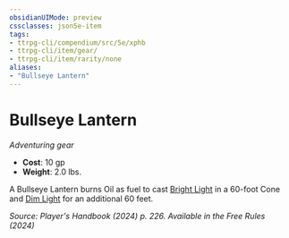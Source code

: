 ```yaml
---
obsidianUIMode: preview
cssclasses: json5e-item
tags:
- ttrpg-cli/compendium/src/5e/xphb
- ttrpg-cli/item/gear/
- ttrpg-cli/item/rarity/none
aliases: 
- "Bullseye Lantern"
---
```

# Bullseye Lantern
*Adventuring gear*  


- **Cost**: 10 gp
- **Weight**: 2.0 lbs.

A Bullseye Lantern burns Oil as fuel to cast [Bright Light](3-Mechanics/CLI/rules/variant-rules/bright-light-xphb.md) in a 60-foot Cone and [Dim Light](3-Mechanics/CLI/rules/variant-rules/dim-light-xphb.md) for an additional 60 feet.

*Source: Player's Handbook (2024) p. 226. Available in the Free Rules (2024)*